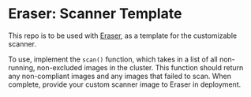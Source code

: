 # Eraser: Scanner Template

This repo is to be used with [Eraser](https://github.com/eraser-dev/eraser), as a template for the customizable scanner.

To use, implement the `scan()` function, which takes in a list of all non-running, non-excluded images in the cluster. This function should return any non-compliant images and any images that failed to scan. When complete, provide your custom scanner image to Eraser in deployment.
